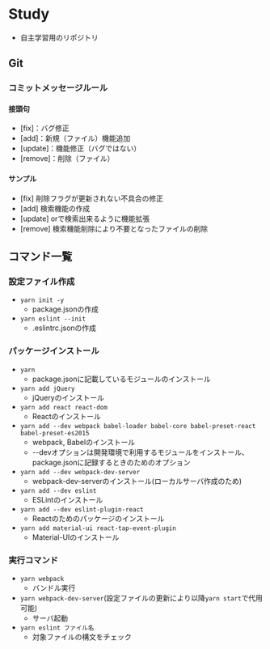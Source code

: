 # Study
 - 自主学習用のリポジトリ

## Git

### コミットメッセージルール

#### 接頭句
 - [fix]：バグ修正
 - [add]：新規（ファイル）機能追加
 - [update]：機能修正（バグではない）
 - [remove]：削除（ファイル）
 
 #### サンプル
  - [fix] 削除フラグが更新されない不具合の修正
  - [add] 検索機能の作成
  - [update] orで検索出来るように機能拡張
  - [remove] 検索機能削除により不要となったファイルの削除

## コマンド一覧

### 設定ファイル作成
 - `yarn init -y`
   - package.jsonの作成
 - `yarn eslint --init`
   - .eslintrc.jsonの作成

### パッケージインストール
 - `yarn`
   - package.jsonに記載しているモジュールのインストール
 - `yarn add jQuery`
   - jQueryのインストール
 - `yarn add react react-dom`
   - Reactのインストール
 - `yarn add --dev webpack babel-loader babel-core babel-preset-react babel-preset-es2015`
   - webpack, Babelのインストール
   - --devオプションは開発環境で利用するモジュールをインストール、package.jsonに記録するときのためのオプション
 - `yarn add --dev webpack-dev-server`
   - webpack-dev-serverのインストール(ローカルサーバ作成のため)
 - `yarn add --dev eslint`
   - ESLintのインストール
 - `yarn add --dev eslint-plugin-react`
   - Reactのためのパッケージのインストール
 - `yarn add material-ui react-tap-event-plugin`
   - Material-UIのインストール
 
### 実行コマンド
 - `yarn webpack`
   - バンドル実行
 - `yarn webpack-dev-server`(設定ファイルの更新により以降`yarn start`で代用可能)
   - サーバ起動
 - `yarn eslint ファイル名`
   - 対象ファイルの構文をチェック